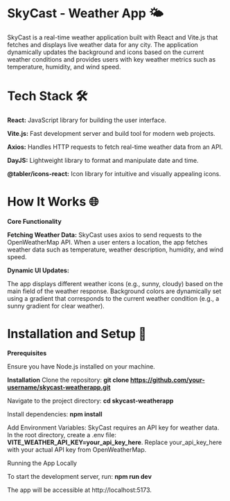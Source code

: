 # SkyCast - Weather App 🌤️
SkyCast is a real-time weather application built with React and Vite.js that fetches and displays live weather data for any city. The application dynamically updates the background and icons based on the current weather conditions and provides users with key weather metrics such as temperature, humidity, and wind speed.

# Tech Stack 🛠️
**React:** JavaScript library for building the user interface.

**Vite.js:** Fast development server and build tool for modern web projects.

**Axios:** Handles HTTP requests to fetch real-time weather data from an API.

**DayJS:** Lightweight library to format and manipulate date and time.

**@tabler/icons-react:** Icon library for intuitive and visually appealing icons.

# How It Works 🌐
**Core Functionality**

**Fetching Weather Data:** SkyCast uses axios to send requests to the OpenWeatherMap API. When a user enters a location, the app fetches weather data such as temperature, weather description, humidity, and wind speed.

**Dynamic UI Updates:**

The app displays different weather icons (e.g., sunny, cloudy) based on the main field of the weather response.
Background colors are dynamically set using a gradient that corresponds to the current weather condition (e.g., a sunny gradient for clear weather).

# Installation and Setup 🚀
**Prerequisites**

Ensure you have Node.js installed on your machine.

**Installation**
Clone the repository: **git clone https://github.com/your-username/skycast-weatherapp.git**

Navigate to the project directory: **cd skycast-weatherapp**

Install dependencies: **npm install**

Add Environment Variables: SkyCast requires an API key for weather data. In the root directory, create a .env file: **VITE_WEATHER_API_KEY=your_api_key_here**. Replace your_api_key_here with your actual API key from OpenWeatherMap.

Running the App Locally

To start the development server, run: **npm run dev**

The app will be accessible at http://localhost:5173.
